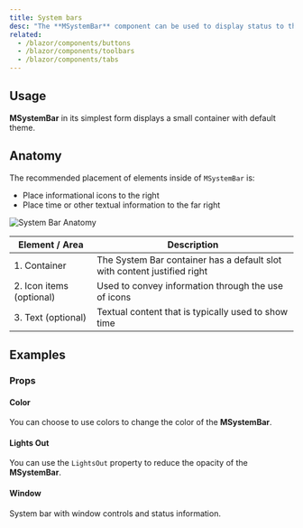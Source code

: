 ```yaml
---
title: System bars
desc: "The **MSystemBar** component can be used to display status to the user. It looks like an Android system bar and can contain icons, spaces, and some text."
related:
  - /blazor/components/buttons
  - /blazor/components/toolbars
  - /blazor/components/tabs
---
```


## Usage

**MSystemBar** in its simplest form displays a small container with default theme.

<system-bars-usage></system-bars-usage>

## Anatomy

The recommended placement of elements inside of `MSystemBar` is:

* Place informational icons to the right
* Place time or other textual information to the far right

![System Bar Anatomy](https://cdn.masastack.com/stack/doc/masablazor/anatomy/system-bar-anatomy.png)

| Element / Area | Description |
| - | - |
| 1. Container | The System Bar container has a default slot with content justified right |
| 2. Icon items (optional) | Used to convey information through the use of icons |
| 3. Text (optional) | Textual content that is typically used to show time |

## Examples

### Props

#### Color

You can choose to use colors to change the color of the **MSystemBar**.

<masa-example file="Examples.components.system_bars.Color"></masa-example>

#### Lights Out

You can use the `LightsOut` property to reduce the opacity of the **MSystemBar**.

<masa-example file="Examples.components.system_bars.LightOut"></masa-example>

#### Window

System bar with window controls and status information.

<masa-example file="Examples.components.system_bars.Window"></masa-example>